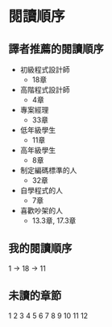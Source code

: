 # 閱讀順序

## 譯者推薦的閱讀順序
* 初級程式設計師
	* 18章
* 高階程式設計師
	* 4章
* 專案經理
	* 33章
* 低年級學生
	* 11章
* 高年級學生
	* 8章
* 制定編碼標準的人
	* 32章
* 自學程式的人
	* 7章
* 喜歡吵架的人
	* 13.3章, 17.3章

## 我的閱讀順序
1 -> 18 -> 11

## 未讀的章節

1	2	3	4	5	6	7	8	9	10
11	12
<!--stackedit_data:
eyJoaXN0b3J5IjpbMTU0OTE4OTczLDczMzkwMjY2MV19
-->